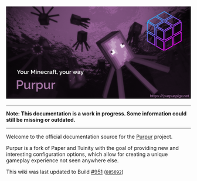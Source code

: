 <a href="https://purpur.pl3x.net"><img src="images/purpur.png" alt="Purpur header" width="1000"></a>

***
**Note: This documentation is a work in progress. Some information could still be missing or outdated.**
***  

Welcome to the official documentation source for the [Purpur](https://github.com/pl3xgaming/Purpur/) project.

Purpur is a fork of Paper and Tuinity with the goal of providing new and interesting configuration options, which allow for creating a unique gameplay experience not seen anywhere else.

This wiki was last updated to Build [#951](https://ci.pl3x.net/job/Purpur/951/) ([`885092`](https://github.com/pl3xgaming/Purpur/commit/885092f7735abc1c41fa1e691c7b8990a3829d95))